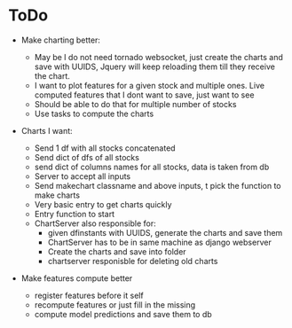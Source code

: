 # ToDo


- Make charting better:
	- May be I do not need tornado websocket, just create the charts and save with UUIDS, Jquery will keep reloading them till they receive the chart.
	- I want to plot features for a given stock and multiple ones. Live computed features that I dont want to save, just want to see
	- Should be able to do that for multiple number of stocks
	- Use tasks to compute the charts
- Charts I want:
	- Send 1 df with all stocks concatenated
	- Send dict of dfs of all stocks
	- send dict of columns names for all stocks, data is taken from db
	- Server to accept all inputs
	- Send makechart classname and above inputs, t pick the function to make charts
	- Very basic entry to get charts quickly
	- Entry function to start 
	- ChartServer also responsible for: 
		- given dfinstants with UUIDS, generate the charts and save them
		- ChartServer has to be in same machine as django webserver
		- Create the charts and save into folder
		- chartserver responisble for deleting old charts 

- Make features compute better
	- register features before it self
	- recompute features or just fill in the missing
	- compute model predictions and save them to db

